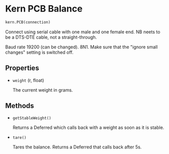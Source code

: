 Kern PCB Balance
================

```python
kern.PCB(connection)
```

Connect using serial cable with one male and one female end. NB neets to be a DTS-DTE cable, not a straight-through.

Baud rate 19200 (can be changed). 8N1.
Make sure that the "ignore small changes" setting is switched off.

Properties
----------

*	`weight` (r, float)

	The current weight in grams.


Methods
-------

 *	`getStableWeight()`
 
	Returns a Deferred which calls back with a weight as soon as it is stable.

 *	`tare()`
 
	Tares the balance. Returns a Deferred that calls back after 5s.
